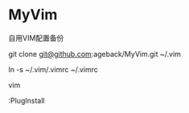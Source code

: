 # MyVim
自用VIM配置备份

git clone git@github.com:ageback/MyVim.git ~/.vim

ln -s ~/.vim/.vimrc ~/.vimrc

vim

:PlugInstall

